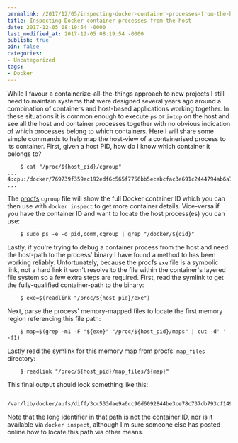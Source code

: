 ```yaml
---
permalink: /2017/12/05/inspecting-docker-container-processes-from-the-host/
title: Inspecting Docker container processes from the host
date: 2017-12-05 08:19:54 -0000
last_modified_at: 2017-12-05 08:19:54 -0000
publish: true
pin: false
categories:
- Uncategorized
tags:
- Docker
---
```

While I favour a containerize-all-the-things approach to new projects I still need to maintain systems that were designed several years ago around a combination of containers and host-based applications working together. In these situations it is common enough to execute `ps` or `iotop` on the host and see all the host and container processes together with no obvious indication of which processes belong to which containers. Here I will share some simple commands to help map the host-view of a containerised process to its container. First, given a host PID, how do I know which container it belongs to?
  
        $ cat "/proc/${host_pid}/cgroup"
    ...
    4:cpu:/docker/769739f359ec192edf6c565f7756bb5ecabcfac3e691c2444794ab6a7d398e39
    ...

The [procfs](https://www.kernel.org/doc/Documentation/filesystems/proc.txt) `cgroup` file will show the full Docker container ID which you can then use with `docker inspect` to get more container details. Vice-versa if you have the container ID and want to locate the host process(es) you can use:
  
        $ sudo ps -e -o pid,comm,cgroup | grep "/docker/${cid}"

Lastly, if you're trying to debug a container process from the host and need the host-path to the process' binary I have found a method to has been working reliably. Unfortunately, because the procfs `exe` file is a symbolic link, not a hard link it won't resolve to the file within the container's layered file system so a few extra steps are required. First, read the symlink to get the fully-qualified container-path to the binary:
  
        $ exe=$(readlink "/proc/${host_pid}/exe")

Next, parse the process' memory-mapped files to locate the first memory region referencing this file path:
  
        $ map=$(grep -m1 -F "${exe}" "/proc/${host_pid}/maps" | cut -d' ' -f1)

Lastly read the symlink for this memory map from procfs' `map_files` directory:
  
        $ readlink "/proc/${host_pid}/map_files/${map}"

This final output should look something like this:
  
        /var/lib/docker/aufs/diff/3cc533dae9a6cc96d6092844be3ce78c737db793cf1493b9f47e652e96bfd71e/bin/sleep

Note that the long identifier in that path is not the container ID, nor is it available via `docker inspect`, although I'm sure someone else has posted online how to locate this path via other means.
